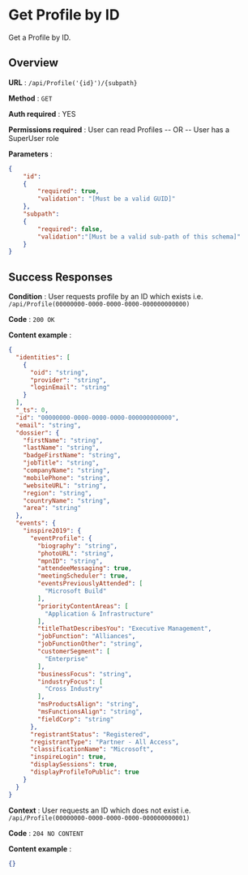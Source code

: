 # Get Profile by ID

Get a Profile by ID.

## Overview

**URL** : `/api/Profile('{id}')/{subpath}`

**Method** : `GET`

**Auth required** : YES

**Permissions required** : User can read Profiles  -- OR -- User has a SuperUser role

**Parameters** :

```json
{
    "id":
    {
        "required": true,
        "validation": "[Must be a valid GUID]"
    },
    "subpath":
    {
        "required": false,
        "validation":"[Must be a valid sub-path of this schema]"
    }
}
```

## Success Responses

**Condition** : User requests profile by an ID  which exists i.e. `/api/Profile(00000000-0000-0000-0000-000000000000)`

**Code** : `200 OK`

**Content example** :

```json
{
  "identities": [
    {
      "oid": "string",
      "provider": "string",
      "loginEmail": "string"
    }
  ],
  "_ts": 0,
  "id": "00000000-0000-0000-0000-000000000000",
  "email": "string",
  "dossier": {
    "firstName": "string",
    "lastName": "string",
    "badgeFirstName": "string",
    "jobTitle": "string",
    "companyName": "string",
    "mobilePhone": "string",
    "websiteURL": "string",
    "region": "string",
    "countryName": "string",
    "area": "string"
  },
  "events": {
    "inspire2019": {
      "eventProfile": {
        "biography": "string",
        "photoURL": "string",
        "mpnID": "string",
        "attendeeMessaging": true,
        "meetingScheduler": true,
        "eventsPreviouslyAttended": [
          "Microsoft Build"
        ],
        "priorityContentAreas": [
          "Application & Infrastructure"
        ],
        "titleThatDescribesYou": "Executive Management",
        "jobFunction": "Alliances",
        "jobFunctionOther": "string",
        "customerSegment": [
          "Enterprise"
        ],
        "businessFocus": "string",
        "industryFocus": [
          "Cross Industry"
        ],
        "msProductsAlign": "string",
        "msFunctionsAlign": "string",
        "fieldCorp": "string"
      },
      "registrantStatus": "Registered",
      "registrantType": "Partner - All Access",
      "classificationName": "Microsoft",
      "inspireLogin": true,
      "displaySessions": true,
      "displayProfileToPublic": true
    }
  }
}
```
**Context** : User requests an ID which does not exist i.e. `/api/Profile(00000000-0000-0000-0000-000000000001)`

**Code** : `204 NO CONTENT`

**Content example** : 
```json
{}
```